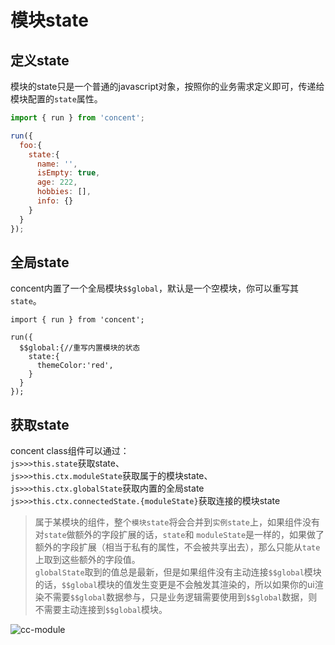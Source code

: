 # 模块state

## 定义state
模块的state只是一个普通的javascript对象，按照你的业务需求定义即可，传递给模块配置的`state`属性。
```js
import { run } from 'concent';

run({
  foo:{
    state:{
      name: '',
      isEmpty: true,
      age: 222,
      hobbies: [],
      info: {}
    }
  }
});
```

## 全局state
concent内置了一个全局模块`$$global`，默认是一个空模块，你可以重写其`state`。
```js{4}
import { run } from 'concent';

run({
  $$global:{//重写内置模块的状态
    state:{
      themeColor:'red',
    }
  }
});
```

## 获取state
concent class组件可以通过：   
`js>>>this.state`获取state、    
`js>>>this.ctx.moduleState`获取属于的模块state、    
`js>>>this.ctx.globalState`获取内置的全局state    
`js>>>this.ctx.connectedState.{moduleState}`获取连接的模块state

> 属于某模块的组件，整个`模块state`将会合并到`实例state`上，如果组件没有对`state`做额外的字段扩展的话，`state`和 `moduleState`是一样的，如果做了额外的字段扩展（相当于私有的属性，不会被共享出去），那么只能从`tate`上取到这些额外的字段值。   
> `globalState`取到的值总是最新，但是如果组件没有主动连接`$$global`模块的话，`$$global`模块的值发生变更是不会触发其渲染的，所以如果你的ui渲染不需要`$$global`数据参与，只是业务逻辑需要使用到`$$global`数据，则不需要主动连接到`$$global`模块。

![cc-module](/concent-doc/img/cc-assign-module-state.png)
